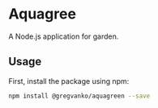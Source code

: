 # Aquagree
A Node.js application for garden.

## Usage
First, install the package using npm:
```bash
npm install @gregvanko/aquagreen --save
```